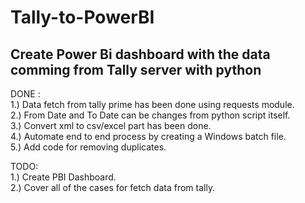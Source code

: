 # Tally-to-PowerBI
Create Power Bi dashboard with the data comming from Tally server with python
---
  
DONE :  
1.) Data fetch from tally prime has been done using requests module.  
2.) From Date and To Date can be changes from python script itself.  
3.) Convert xml to csv/excel part has been done.  
4.) Automate end to end process by creating a Windows batch file.  
5.) Add code for removing duplicates.  
  
TODO:  
1.) Create PBI Dashboard.  
2.) Cover all of the cases for fetch data from tally.  

  